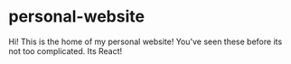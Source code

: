 # personal-website
Hi! This is the home of my personal website! You've seen these before its not too complicated. Its React!
